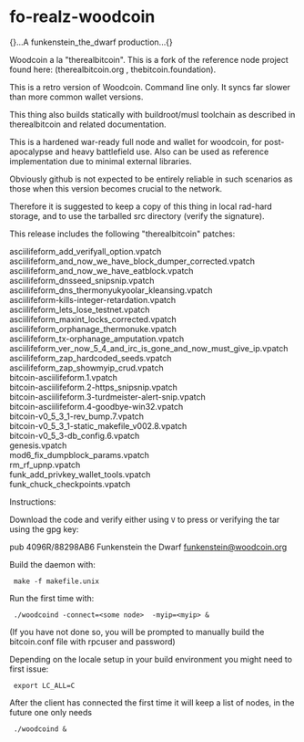 # fo-realz-woodcoin

{}...A funkenstein_the_dwarf production...{}

Woodcoin a la "therealbitcoin".
This is a fork of the reference node project found here: (therealbitcoin.org , thebitcoin.foundation).

This is a retro version of Woodcoin.  Command line only.
It syncs far slower than more common wallet versions.

This thing also builds statically with buildroot/musl toolchain as described 
in therealbitcoin and related documentation.

This is a hardened war-ready full node and wallet for woodcoin, 
for post-apocalypse and heavy battlefield use.
Also can be used as reference implementation due to minimal external libraries. 

Obviously github is not expected to be entirely reliable in such scenarios 
as those when this version becomes crucial to the network.
  
Therefore it is suggested to keep a copy of this thing in local rad-hard storage, 
and to use the tarballed src directory (verify the signature).

This release includes the following "therealbitcoin" patches:

asciilifeform_add_verifyall_option.vpatch <br/>
asciilifeform_and_now_we_have_block_dumper_corrected.vpatch <br/>
asciilifeform_and_now_we_have_eatblock.vpatch <br/>
asciilifeform_dnsseed_snipsnip.vpatch <br/>
asciilifeform_dns_thermonyukyoolar_kleansing.vpatch <br/>
asciilifeform-kills-integer-retardation.vpatch <br/>
asciilifeform_lets_lose_testnet.vpatch <br/>
asciilifeform_maxint_locks_corrected.vpatch <br/>
asciilifeform_orphanage_thermonuke.vpatch <br/>
asciilifeform_tx-orphanage_amputation.vpatch <br/>
asciilifeform_ver_now_5_4_and_irc_is_gone_and_now_must_give_ip.vpatch <br/>
asciilifeform_zap_hardcoded_seeds.vpatch <br/>
asciilifeform_zap_showmyip_crud.vpatch <br/>
bitcoin-asciilifeform.1.vpatch <br/>
bitcoin-asciilifeform.2-https_snipsnip.vpatch <br/>
bitcoin-asciilifeform.3-turdmeister-alert-snip.vpatch <br/>
bitcoin-asciilifeform.4-goodbye-win32.vpatch <br/>
bitcoin-v0_5_3_1-rev_bump.7.vpatch <br/>
bitcoin-v0_5_3_1-static_makefile_v002.8.vpatch <br/>
bitcoin-v0_5_3-db_config.6.vpatch <br/>
genesis.vpatch <br/>
mod6_fix_dumpblock_params.vpatch <br/>
rm_rf_upnp.vpatch <br/>
funk_add_privkey_wallet_tools.vpatch <br/>
funk_chuck_checkpoints.vpatch <br/>

Instructions:  

Download the code and verify either using <code>V</code> to press or verifying the tar using the gpg key:

pub   4096R/88298AB6 Funkenstein the Dwarf <funkenstein@woodcoin.org>

Build the daemon with:

     make -f makefile.unix

Run the first time with:  

     ./woodcoind -connect=<some node>  -myip=<myip> &

(If you have not done so, you will be prompted to manually build the bitcoin.conf file with rpcuser and password)

Depending on the locale setup in your build environment you might need to first issue: 

     export LC_ALL=C

After the client has connected the first time it will keep a list of nodes, in the future one only needs

     ./woodcoind &










